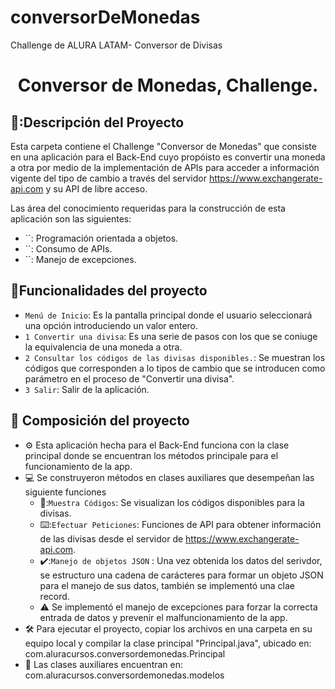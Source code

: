 # conversorDeMonedas
Challenge de ALURA LATAM- Conversor de Divisas
<h1 align="center"> Conversor de Monedas, Challenge. </h1>

## 📓:Descripción del Proyecto
Esta carpeta contiene el Challenge "Conversor de Monedas" que consiste en una aplicación para el Back-End cuyo propóisto es convertir una moneda a otra por medio de la implementación de APIs para acceder a información vigente del tipo de cambio a través del servidor https://www.exchangerate-api.com y su API de libre acceso.

Las área del conocimiento requeridas para la construcción de esta aplicación son las siguientes:
- ``: Programación orientada a objetos.
- ``: Consumo de APIs.
- ``: Manejo de excepciones.

## :hammer:Funcionalidades del proyecto
- `Menú de Inicio`: Es la pantalla principal donde el usuario seleccionará una opción introduciendo un valor entero.
- `1 Convertir una divisa`: Es una serie de pasos con los que se coniuge la equivalencia de una moneda a otra.
- `2 Consultar los códigos de las divisas disponibles.`: Se muestran los códigos que corresponden a lo tipos de cambio que se introducen como parámetro en el proceso de "Convertir una divisa".
- `3 Salir`: Salir de la aplicación.

## 📂 Composición del proyecto

- ⚙️ Esta aplicación hecha para el Back-End funciona con la clase principal donde se encuentran los métodos principale para el funcionamiento de la app.
- 💻 Se construyeron métodos en clases auxiliares que desempeñan las siguiente funciones
    - 📖:`Muestra Códigos`: Se visualizan los códigos disponibles para la divisas.
    - ⌨️:`Efectuar Peticiones`: Funciones de API para obtener información de las divisas desde el servidor de https://www.exchangerate-api.com.
    - ✔️:`Manejo de objetos JSON` : Una vez obtenida los datos del serivdor, se estructuro una cadena de carácteres para formar un objeto JSON para el manejo de sus datos, también se implementó una clae record.
    - ⚠️ Se implementó el manejo de excepciones para forzar la correcta entrada de datos y prevenir el malfuncionamiento de la app.
- 🛠️ Para ejecutar el proyecto, copiar los archivos en una carpeta en su equipo local y compilar la clase principal "Principal.java", ubicado en: com.aluracursos.conversordemonedas.Principal
- 💾 Las clases auxiliares encuentran en: com.aluracursos.conversordemonedas.modelos
 

